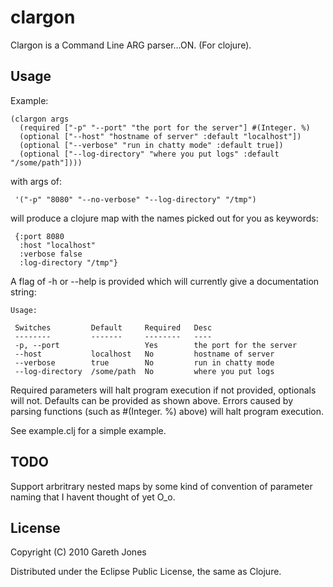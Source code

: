 # clargon

Clargon is a Command Line ARG parser...ON. (For clojure).

## Usage

Example:

    (clargon args
      (required ["-p" "--port" "the port for the server"] #(Integer. %)
      (optional ["--host" "hostname of server" :default "localhost"])
      (optional ["--verbose" "run in chatty mode" :default true])
      (optional ["--log-directory" "where you put logs" :default "/some/path"])))

with args of:

     '("-p" "8080" "--no-verbose" "--log-directory" "/tmp")

will produce a clojure map with the names picked out for you as keywords:

     {:port 8080
      :host "localhost"
      :verbose false
      :log-directory "/tmp"}

A flag of -h or --help is provided which will currently give a
documentation string:

    Usage:

     Switches         Default     Required   Desc                     
     --------         -------     --------   ----                     
     -p, --port                   Yes        the port for the server  
     --host           localhost   No         hostname of server       
     --verbose        true        No         run in chatty mode       
     --log-directory  /some/path  No         where you put logs       

Required parameters will halt program execution if not provided,
optionals will not. Defaults can be provided as shown above. Errors
caused by parsing functions (such as #(Integer. %) above) will halt
program execution.

See example.clj for a simple example.

## TODO

Support arbritrary nested maps by some kind of convention of parameter
naming that I havent thought of yet O_o.

## License

Copyright (C) 2010 Gareth Jones

Distributed under the Eclipse Public License, the same as Clojure.
